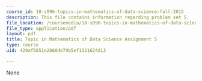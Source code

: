 ```yaml
---
course_id: 18-s096-topics-in-mathematics-of-data-science-fall-2015
description: This file contains information regarding problem set 5.
file_location: /coursemedia/18-s096-topics-in-mathematics-of-data-science-fall-2015/429af5651e2860de79b5ef1321624d13_MIT18_S096F15_Homework_5.pdf
file_type: application/pdf
layout: pdf
title: Topic in Mathematics of Data Science Assignment 5
type: course
uid: 429af5651e2860de79b5ef1321624d13

---
```

None